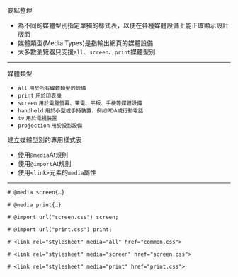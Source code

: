 要點整理
- 為不同的媒體型別指定單獨的樣式表，以便在各種媒體設備上能正確顯示設計版面
- 媒體類型(Media Types)是指輸出網頁的媒體設備
- 大多數瀏覽器只支援`all`、`screen`、`print`媒體型別

---

媒體類型
- `all` <small>用於所有媒體類型的設備</small>
- `print` <small>用於印表機</small>
- `screen` <small>用於電腦螢幕、筆電、平板、手機等媒體設備</small>
- `handheld` <small>用於小型或手持裝置，例如PDA或行動電話</small>
- `tv` <small>用於電視裝置</small>
- `projection` <small>用於投影設備</small>

建立媒體型別的專用樣式表
- 使用`@media`At規則
- 使用`@import`At規則
- 使用`<link>`元素的`media`屬性

---

```
# @media screen{…}

# @media print{…}
```

```
# @import url("screen.css") screen;

# @import url("print.css") print;
```

```
# <link rel="stylesheet" media="all" href="common.css">

# <link rel="stylesheet" media="screen" href="screen.css">

# <link rel="stylesheet" media="print" href="print.css">
```
